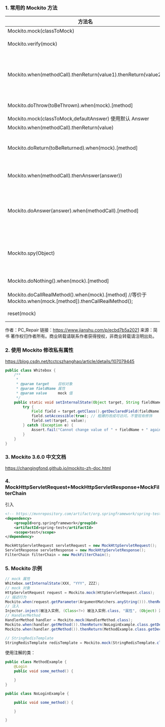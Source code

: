 ### 1. 常用的 Mockito 方法

| 方法名                                                                                                    | 描述                                          |
| --------------------------------------------------------------------------------------------------------- | --------------------------------------------- |
| Mockito.mock(classToMock)                                                                                 | 模拟对象                                      |
| Mockito.verify(mock)                                                                                      | 验证行为是否发生                              |
| Mockito.when(methodCall).thenReturn(value1).thenReturn(value2)                                            | 触发时第一次返回 value1，第 n 次都返回 value2 |
| Mockito.doThrow(toBeThrown).when(mock).[method]                                                           | 模拟抛出异常。                                |
| Mockito.mock(classToMock,defaultAnswer) 使用默认 Answer                                                   | 模拟对象                                      |
| Mockito.when(methodCall).thenReturn(value)                                                                | 参数匹配                                      |
| Mockito.doReturn(toBeReturned).when(mock).[method]                                                        | 参数匹配（直接执行不判断）                    |
| Mockito.when(methodCall).thenAnswer(answer))                                                              | 预期回调接口生成期望值                        |
| Mockito.doAnswer(answer).when(methodCall).[method]                                                        | 预期回调接口生成期望值（直接执行不判断）      |
| Mockito.spy(Object)                                                                                       | 用 spy 监控真实对象,设置真实对象行为          |
| Mockito.doNothing().when(mock).[method]                                                                   | 不做任何返回                                  |
| Mockito.doCallRealMethod().when(mock).[method] //等价于 Mockito.when(mock.[method]).thenCallRealMethod(); | 调用真实的方法                                |
| reset(mock)                                                                                               | 重置 mock                                     |

作者：PC_Repair
链接：https://www.jianshu.com/p/ecbd7b5a2021
来源：简书
著作权归作者所有。商业转载请联系作者获得授权，非商业转载请注明出处。

### 2. 使用 Mockito 修改私有属性

https://blog.csdn.net/tcctcszhanghao/article/details/107079445

```java
public class Whitebox {
    /**
     *
     * @param target    目标对象
     * @param fieldName 属性
     * @param value     mock 值
     */
    public static void setInternalState(Object target, String fieldName, Object value) {
        try {
            Field field = target.getClass().getDeclaredField(fieldName);
            field.setAccessible(true); // 粗爆的改成可访问，不管现有修饰
            field.set(target, value);
        } catch (Exception e) {
            Assert.fail("Cannot change value of " + fieldName + " against target " + target);
        }
    }
}
```

### 3. Mockito 3.6.0 中文文档

https://changingfond.github.io/mockito-zh-doc.html

### 4. MockHttpServletRequest+MockHttpServletResponse+MockFilterChain

引入

```xml
<!-- https://mvnrepository.com/artifact/org.springframework/spring-test -->
<dependency>
    <groupId>org.springframework</groupId>
    <artifactId>spring-test</artifactId>
    <scope>test</scope>
</dependency>
```

```java
MockHttpServletRequest servletRequest = new MockHttpServletRequest();
ServletResponse servletResponse = new MockHttpServletResponse();
FilterChain filterChain = new MockFilterChain();
```

### 5. Mockito 示例

```java
// mock 属性
Whitebox.setInternalState(XXX, "YYY", ZZZ);
// mock 对象
HttpServletRequest request = Mockito.mock(HttpServletRequest.class);
// 描述行为
Mockito.when(request.getParameter(ArgumentMatchers.anyString())).thenReturn("test");
// 注入
Injector.inject(被注入实例, (Class<?>) 被注入实例.class, "属性", (Object) 注入对象);
// HandlerMethod
HandlerMethod handler = Mockito.mock(HandlerMethod.class);
Mockito.when(handler.getMethod()).thenReturn(NoLoginExample.class.getDeclaredMethod("some_method", null));
Mockito.when(handler.getMethod()).thenReturn(MethodExample.class.getDeclaredMethod("some_method", null));

// StringRedisTemplate
StringRedisTemplate redisTemplate = Mockito.mock(StringRedisTemplate.class, Mockito.RETURNS_DEEP_STUBS);
```

使用注解的类：

```java
public class MethodExample {
    @Login
    public void some_method() {

    }
}

public class NoLoginExample {

    public void some_method() {

    }

}
```
